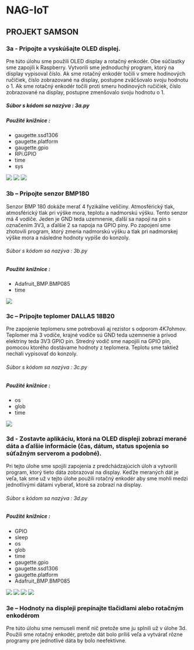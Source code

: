 # NAG-IoT
## PROJEKT SAMSON


### 3a - Pripojte a vyskúšajte OLED displej.

Pre túto úlohu sme použili OLED display a rotačný enkodér. Obe súčiastky sme zapojili k Raspberry. Vytvorili sme jednoduchý program, ktorý na display vypisoval číslo. Ak sme rotačný enkodér točili v smere hodinových ručičiek, číslo zobrazované na display, postupne zväčšovalo svoju hodnotu o 1. Ak sme rotačný enkodér točili proti smeru hodinových ručičiek, číslo zobrazované na display, postupne zmenšovalo svoju hodnotu o 1.

##### Súbor s kódom sa nazýva : 3a.py

##### Použité knižnice :
* gaugette.ssd1306
* gaugette.platform
* gaugette.gpio
* RPi.GPIO
* time
* sys

<img src="https://i.ibb.co/sQgxF3X/3A-1.png"/>
<img src="https://i.ibb.co/jkfbzcr/3A-2.png"/>
<img src="https://i.ibb.co/nPBgHjn/3A-3.png"/>



### 3b – Pripojte senzor BMP180

Senzor BMP 180 dokáže merať 4 fyzikálne veličiny. Atmosférický tlak, atmosférický tlak pri výške mora, teplotu a nadmorskú výšku. Tento senzor má 4 vodiče. Jeden je GND teda uzemnenie, ďalší sa napojí na pin s označením 3V3, a ďalšie 2 sa napoja na GPIO piny. Po zapojení sme zhotovili program, ktorý zmeria nadmorskú výšku a tlak pri nadmorskej výške mora a následne hodnoty vypíše do konzoly.

###### Súbor s kódom sa nazýva : 3b.py

##### Použité knižnice :
* Adafruit_BMP.BMP085
* time

<img src="https://i.ibb.co/tcYQbPJ/3B.png"/>



### 3c – Pripojte teplomer DALLAS 18B20

Pre zapojenie teplomeru sme potrebovali aj rezistor s odporom 4K7ohmov. Teplomer má 3 vodiče, krajné vodiče sú GND teda uzemnenie a prívod elektriny teda 3V3 GPIO pin. Stredný vodič sme napojili na GPIO pin, pomocou ktorého dostávame hodnoty z teplomera. Teplotu sme taktiež nechali vypisovať do konzoly.

###### Súbor s kódom sa nazýva : 3c.py

##### Použité knižnice :
* os
* glob
* time


<img src="https://i.ibb.co/9gL31GY/3C.png"/>




### 3d - Zostavte aplikáciu, ktorá na OLED displeji zobrazí merané dáta a ďalšie informácie (čas, dátum, status spojenia so súťažným serverom a podobné).

Pri tejto úlohe sme spojili zapojenia z predchádzajúcich úloh a vytvorili program, ktorý tieto dáta zobrazoval na display. Keďže meraných dát je veľa, tak sme už v tejto úlohe použili rotačný enkodér aby sme mohli medzi jednotlivými dátami vyberať, ktoré sa zobrazí na display.

###### Súbor s kódom sa nazýva : 3d.py

##### Použité knižnice :
* GPIO
* sleep
* os
* glob
* time
* gaugette.gpio
* gaugette.ssd1306
* gaugette.platform
* Adafruit_BMP.BMP085


<img src="https://i.ibb.co/fM4J6d8/3d-1.png"/>
<img src="https://i.ibb.co/nL2Fptm/3d-2.png"/>
<img src="https://i.ibb.co/GvRKhvs/3d-3.png"/>
<img src="https://i.ibb.co/tq11nNs/3d-4.png"/>



 
### 3e – Hodnoty na displeji prepínajte tlačidlami alebo rotačným enkodérom

Pre túto úlohu sme nemuseli meniť nič pretože sme ju splnili už v úlohe 3d. Použili sme rotačný enkodér, pretože dát bolo príliš veľa a vytvárať rôzne programy pre jednotlivé dáta by bolo neefektívne.


